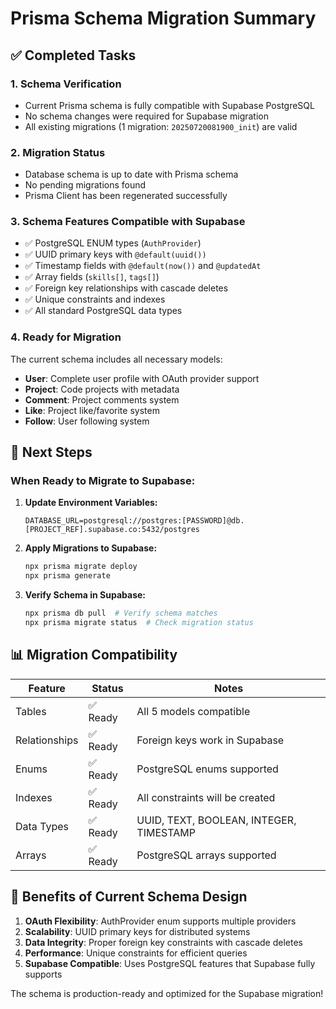 # Prisma Schema Migration Summary

## ✅ Completed Tasks

### 1. Schema Verification

- Current Prisma schema is fully compatible with Supabase PostgreSQL
- No schema changes were required for Supabase migration
- All existing migrations (1 migration: `20250720081900_init`) are valid

### 2. Migration Status

- Database schema is up to date with Prisma schema
- No pending migrations found
- Prisma Client has been regenerated successfully

### 3. Schema Features Compatible with Supabase

- ✅ PostgreSQL ENUM types (`AuthProvider`)
- ✅ UUID primary keys with `@default(uuid())`
- ✅ Timestamp fields with `@default(now())` and `@updatedAt`
- ✅ Array fields (`skills[]`, `tags[]`)
- ✅ Foreign key relationships with cascade deletes
- ✅ Unique constraints and indexes
- ✅ All standard PostgreSQL data types

### 4. Ready for Migration

The current schema includes all necessary models:

- **User**: Complete user profile with OAuth provider support
- **Project**: Code projects with metadata
- **Comment**: Project comments system
- **Like**: Project like/favorite system
- **Follow**: User following system

## 🔄 Next Steps

### When Ready to Migrate to Supabase:

1. **Update Environment Variables:**

   ```env
   DATABASE_URL=postgresql://postgres:[PASSWORD]@db.[PROJECT_REF].supabase.co:5432/postgres
   ```

2. **Apply Migrations to Supabase:**

   ```bash
   npx prisma migrate deploy
   npx prisma generate
   ```

3. **Verify Schema in Supabase:**
   ```bash
   npx prisma db pull  # Verify schema matches
   npx prisma migrate status  # Check migration status
   ```

## 📊 Migration Compatibility

| Feature       | Status   | Notes                                   |
| ------------- | -------- | --------------------------------------- |
| Tables        | ✅ Ready | All 5 models compatible                 |
| Relationships | ✅ Ready | Foreign keys work in Supabase           |
| Enums         | ✅ Ready | PostgreSQL enums supported              |
| Indexes       | ✅ Ready | All constraints will be created         |
| Data Types    | ✅ Ready | UUID, TEXT, BOOLEAN, INTEGER, TIMESTAMP |
| Arrays        | ✅ Ready | PostgreSQL arrays supported             |

## 🎯 Benefits of Current Schema Design

1. **OAuth Flexibility**: AuthProvider enum supports multiple providers
2. **Scalability**: UUID primary keys for distributed systems
3. **Data Integrity**: Proper foreign key constraints with cascade deletes
4. **Performance**: Unique constraints for efficient queries
5. **Supabase Compatible**: Uses PostgreSQL features that Supabase fully supports

The schema is production-ready and optimized for the Supabase migration!
